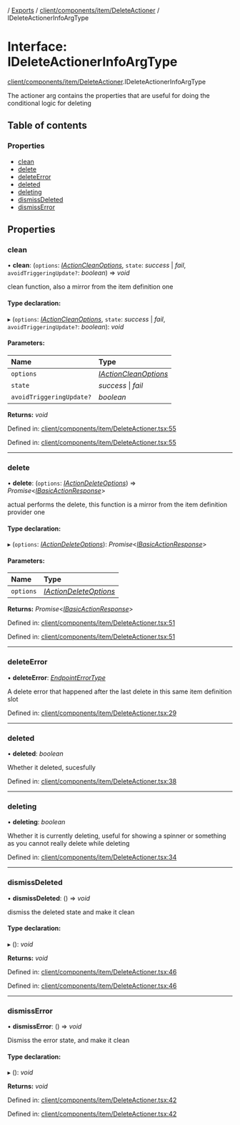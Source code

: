 [](../README.md) / [Exports](../modules.md) / [client/components/item/DeleteActioner](../modules/client_components_item_deleteactioner.md) / IDeleteActionerInfoArgType

# Interface: IDeleteActionerInfoArgType

[client/components/item/DeleteActioner](../modules/client_components_item_deleteactioner.md).IDeleteActionerInfoArgType

The actioner arg contains the properties that are useful
for doing the conditional logic for deleting

## Table of contents

### Properties

- [clean](client_components_item_deleteactioner.ideleteactionerinfoargtype.md#clean)
- [delete](client_components_item_deleteactioner.ideleteactionerinfoargtype.md#delete)
- [deleteError](client_components_item_deleteactioner.ideleteactionerinfoargtype.md#deleteerror)
- [deleted](client_components_item_deleteactioner.ideleteactionerinfoargtype.md#deleted)
- [deleting](client_components_item_deleteactioner.ideleteactionerinfoargtype.md#deleting)
- [dismissDeleted](client_components_item_deleteactioner.ideleteactionerinfoargtype.md#dismissdeleted)
- [dismissError](client_components_item_deleteactioner.ideleteactionerinfoargtype.md#dismisserror)

## Properties

### clean

• **clean**: (`options`: [*IActionCleanOptions*](client_providers_item.iactioncleanoptions.md), `state`: *success* \| *fail*, `avoidTriggeringUpdate?`: *boolean*) => *void*

clean function, also a mirror from the item definition one

#### Type declaration:

▸ (`options`: [*IActionCleanOptions*](client_providers_item.iactioncleanoptions.md), `state`: *success* \| *fail*, `avoidTriggeringUpdate?`: *boolean*): *void*

#### Parameters:

Name | Type |
:------ | :------ |
`options` | [*IActionCleanOptions*](client_providers_item.iactioncleanoptions.md) |
`state` | *success* \| *fail* |
`avoidTriggeringUpdate?` | *boolean* |

**Returns:** *void*

Defined in: [client/components/item/DeleteActioner.tsx:55](https://github.com/onzag/itemize/blob/0e9b128c/client/components/item/DeleteActioner.tsx#L55)

Defined in: [client/components/item/DeleteActioner.tsx:55](https://github.com/onzag/itemize/blob/0e9b128c/client/components/item/DeleteActioner.tsx#L55)

___

### delete

• **delete**: (`options`: [*IActionDeleteOptions*](client_providers_item.iactiondeleteoptions.md)) => *Promise*<[*IBasicActionResponse*](client_providers_item.ibasicactionresponse.md)\>

actual performs the delete, this function is a mirror from the
item definition provider one

#### Type declaration:

▸ (`options`: [*IActionDeleteOptions*](client_providers_item.iactiondeleteoptions.md)): *Promise*<[*IBasicActionResponse*](client_providers_item.ibasicactionresponse.md)\>

#### Parameters:

Name | Type |
:------ | :------ |
`options` | [*IActionDeleteOptions*](client_providers_item.iactiondeleteoptions.md) |

**Returns:** *Promise*<[*IBasicActionResponse*](client_providers_item.ibasicactionresponse.md)\>

Defined in: [client/components/item/DeleteActioner.tsx:51](https://github.com/onzag/itemize/blob/0e9b128c/client/components/item/DeleteActioner.tsx#L51)

Defined in: [client/components/item/DeleteActioner.tsx:51](https://github.com/onzag/itemize/blob/0e9b128c/client/components/item/DeleteActioner.tsx#L51)

___

### deleteError

• **deleteError**: [*EndpointErrorType*](../modules/base_errors.md#endpointerrortype)

A delete error that happened after the last delete in this same
item definition slot

Defined in: [client/components/item/DeleteActioner.tsx:29](https://github.com/onzag/itemize/blob/0e9b128c/client/components/item/DeleteActioner.tsx#L29)

___

### deleted

• **deleted**: *boolean*

Whether it deleted, sucesfully

Defined in: [client/components/item/DeleteActioner.tsx:38](https://github.com/onzag/itemize/blob/0e9b128c/client/components/item/DeleteActioner.tsx#L38)

___

### deleting

• **deleting**: *boolean*

Whether it is currently deleting, useful for showing a spinner or something
as you cannot really delete while deleting

Defined in: [client/components/item/DeleteActioner.tsx:34](https://github.com/onzag/itemize/blob/0e9b128c/client/components/item/DeleteActioner.tsx#L34)

___

### dismissDeleted

• **dismissDeleted**: () => *void*

dismiss the deleted state and make it clean

#### Type declaration:

▸ (): *void*

**Returns:** *void*

Defined in: [client/components/item/DeleteActioner.tsx:46](https://github.com/onzag/itemize/blob/0e9b128c/client/components/item/DeleteActioner.tsx#L46)

Defined in: [client/components/item/DeleteActioner.tsx:46](https://github.com/onzag/itemize/blob/0e9b128c/client/components/item/DeleteActioner.tsx#L46)

___

### dismissError

• **dismissError**: () => *void*

Dismiss the error state, and make it clean

#### Type declaration:

▸ (): *void*

**Returns:** *void*

Defined in: [client/components/item/DeleteActioner.tsx:42](https://github.com/onzag/itemize/blob/0e9b128c/client/components/item/DeleteActioner.tsx#L42)

Defined in: [client/components/item/DeleteActioner.tsx:42](https://github.com/onzag/itemize/blob/0e9b128c/client/components/item/DeleteActioner.tsx#L42)
